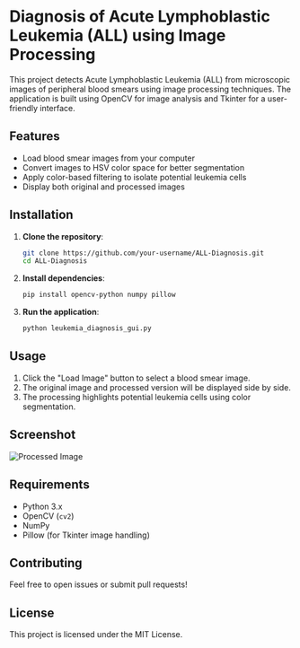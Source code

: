 # Diagnosis of Acute Lymphoblastic Leukemia (ALL) using Image Processing

This project detects Acute Lymphoblastic Leukemia (ALL) from microscopic images of peripheral blood smears using image processing techniques. The application is built using OpenCV for image analysis and Tkinter for a user-friendly interface.

## Features
- Load blood smear images from your computer
- Convert images to HSV color space for better segmentation
- Apply color-based filtering to isolate potential leukemia cells
- Display both original and processed images

## Installation
1. **Clone the repository**:
   ```sh
   git clone https://github.com/your-username/ALL-Diagnosis.git
   cd ALL-Diagnosis
   ```
2. **Install dependencies**:
   ```sh
   pip install opencv-python numpy pillow
   ```
3. **Run the application**:
   ```sh
   python leukemia_diagnosis_gui.py
   ```

## Usage
1. Click the "Load Image" button to select a blood smear image.
2. The original image and processed version will be displayed side by side.
3. The processing highlights potential leukemia cells using color segmentation.

## Screenshot
![Processed Image](screenshot.png)

## Requirements
- Python 3.x
- OpenCV (`cv2`)
- NumPy
- Pillow (for Tkinter image handling)

## Contributing
Feel free to open issues or submit pull requests!

## License
This project is licensed under the MIT License.
